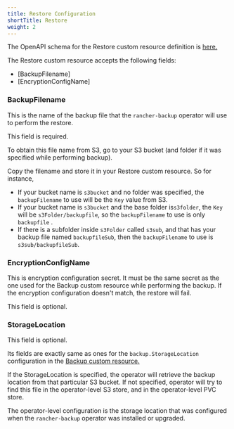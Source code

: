 ```yaml
---
title: Restore Configuration
shortTitle: Restore
weight: 2
---
```


The OpenAPI schema for the Restore custom resource definition is [here.](https://github.com/rancher/rancher-backup/blob/master/crds/restore.yaml)

The Restore custom resource accepts the following fields:

- [BackupFilename]
- [EncryptionConfigName]

### BackupFilename

This is the name of the backup file that the `rancher-backup` operator will use to perform the restore.

This field is required.

To obtain this file name from S3, go to your S3 bucket (and folder if it was specified while performing backup).

Copy the filename and store it in your Restore custom resource. So for instance,

- If your bucket name is `s3bucket` and no folder was specified, the `backupFilename` to use will be the `Key` value from S3.
- If your bucket name is `s3bucket` and the base folder is`s3folder`, the `Key` will be `s3Folder/backupfile`, so the `backupFilename` to use is only `backupfile` . 
- If there is a subfolder inside `s3Folder` called `s3sub`, and that has your backup file named `backupfileSub`, then the `backupFilename` to use is `s3sub/backupfileSub`.

### EncryptionConfigName

This is encryption configuration secret. It must be the same secret as the one used for the Backup custom resource while performing the backup. If the encryption configuration doesn't match, the restore will fail.

This field is optional.

### StorageLocation

This field is optional.

Its fields are exactly same as ones for the `backup.StorageLocation` configuration in the [Backup custom resource.](../../backup-config/storagelocation)

If the StorageLocation is specified, the operator will retrieve the backup location from that particular S3 bucket. If not specified, operator will try to find this file in the operator-level S3 store, and in the operator-level PVC store.

The operator-level configuration is the storage location that was configured when the `rancher-backup` operator was installed or upgraded.